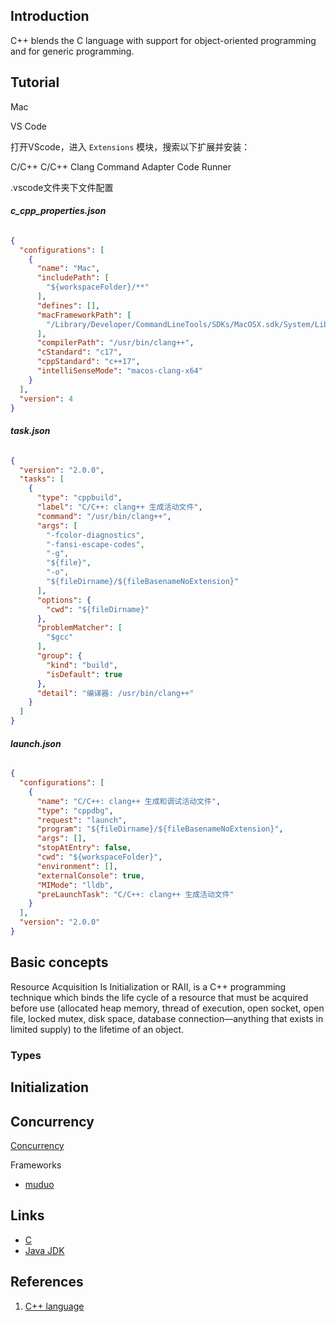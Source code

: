 ## Introduction


C++ blends the C language with support for object-oriented programming and for generic programming.


## Tutorial

Mac


VS Code

打开VScode，进入 `Extensions` 模块，搜索以下扩展并安装：

C/C++
C/C++ Clang Command Adapter
Code Runner


.vscode文件夹下文件配置


<!-- tabs:start -->

###### **c_cpp_properties.json**

```json
{
  "configurations": [
    {
      "name": "Mac",
      "includePath": [
        "${workspaceFolder}/**"
      ],
      "defines": [],
      "macFrameworkPath": [
        "/Library/Developer/CommandLineTools/SDKs/MacOSX.sdk/System/Library/Frameworks"
      ],
      "compilerPath": "/usr/bin/clang++",
      "cStandard": "c17",
      "cppStandard": "c++17",
      "intelliSenseMode": "macos-clang-x64"
    }
  ],
  "version": 4
}
```

###### **task.json**

```json
{
  "version": "2.0.0",
  "tasks": [
    {
      "type": "cppbuild",
      "label": "C/C++: clang++ 生成活动文件",
      "command": "/usr/bin/clang++",
      "args": [
        "-fcolor-diagnostics",
        "-fansi-escape-codes",
        "-g",
        "${file}",
        "-o",
        "${fileDirname}/${fileBasenameNoExtension}"
      ],
      "options": {
        "cwd": "${fileDirname}"
      },
      "problemMatcher": [
        "$gcc"
      ],
      "group": {
        "kind": "build",
        "isDefault": true
      },
      "detail": "编译器: /usr/bin/clang++"
    }
  ]
}
```


###### **launch.json**

```json
{
  "configurations": [
    {
      "name": "C/C++: clang++ 生成和调试活动文件",
      "type": "cppdbg",
      "request": "launch",
      "program": "${fileDirname}/${fileBasenameNoExtension}",
      "args": [],
      "stopAtEntry": false,
      "cwd": "${workspaceFolder}",
      "environment": [],
      "externalConsole": true,
      "MIMode": "lldb",
      "preLaunchTask": "C/C++: clang++ 生成活动文件"
    }
  ],
  "version": "2.0.0"
}
```


<!-- tabs:end -->

## Basic concepts


Resource Acquisition Is Initialization or RAII, is a C++ programming technique which binds the life cycle of a resource that must be acquired before use 
(allocated heap memory, thread of execution, open socket, open file, locked mutex, disk space, database connection—anything that exists in limited supply) 
to the lifetime of an object.




### Types


## Initialization


## Concurrency

[Concurrency](/docs/CS/C++/Concurrency.md)



Frameworks



- [muduo](/docs/CS/C++/muduo.md)




## Links

- [C](/docs/CS/C/C.md)
- [Java JDK](/docs/CS/Java/JDK/JDK.md)


## References

1. [C++ language](https://en.cppreference.com/w/cpp/language)
